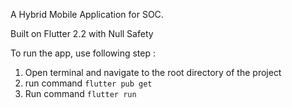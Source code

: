 A Hybrid Mobile Application for SOC. 

Built on Flutter 2.2 with Null Safety 

To run the app, use following step : 
1. Open terminal and navigate to the root directory of the project 
2. run command `flutter pub get` 
3. Run command `flutter run`